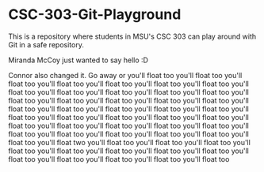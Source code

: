# CSC-303-Git-Playground
This is a repository where students in MSU's CSC 303 can play around with Git in a safe repository.

Miranda McCoy just wanted to say hello :D

Connor also changed it.
Go away
or you'll float too
you'll float too
you'll float too
you'll float too
you'll float too
you'll float too
you'll float too
you'll float too
you'll float too
you'll float too
you'll float too
you'll float too
you'll float too
you'll float too
you'll float too
you'll float too
you'll float too
you'll float too
you'll float too
you'll float too
you'll float too
you'll float too
you'll float too
you'll float too
you'll float too
you'll float too
you'll float too
you'll float too
you'll float too
you'll float too
you'll float too
you'll float too
you'll float too
you'll float too
you'll float too
you'll float too
you'll float too
you'll float too
you'll float two
you'll float too
you'll float too
you'll float too
you'll float too
you'll float too
you'll float too
you'll float too
you'll float too
you'll float too
you'll float too
you'll float too
you'll float too
you'll float too